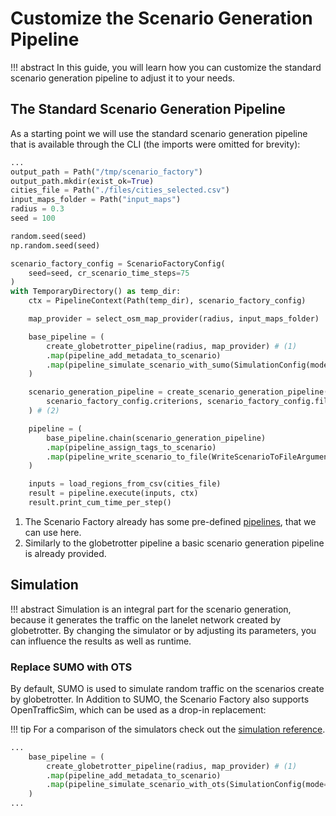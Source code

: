 # Customize the Scenario Generation Pipeline

!!! abstract
    In this guide, you will learn how you can customize the standard scenario generation pipeline to adjust it to your needs.

## The Standard Scenario Generation Pipeline

As a starting point we will use the standard scenario generation pipeline that is available through the CLI (the imports were omitted for brevity):

```python linenums="25"
...
output_path = Path("/tmp/scenario_factory")
output_path.mkdir(exist_ok=True)
cities_file = Path("./files/cities_selected.csv")
input_maps_folder = Path("input_maps")
radius = 0.3
seed = 100

random.seed(seed)
np.random.seed(seed)

scenario_factory_config = ScenarioFactoryConfig(
    seed=seed, cr_scenario_time_steps=75
)
with TemporaryDirectory() as temp_dir:
    ctx = PipelineContext(Path(temp_dir), scenario_factory_config)

    map_provider = select_osm_map_provider(radius, input_maps_folder)

    base_pipeline = (
        create_globetrotter_pipeline(radius, map_provider) # (1)
        .map(pipeline_add_metadata_to_scenario)
        .map(pipeline_simulate_scenario_with_sumo(SimulationConfig(mode=SimulationMode.RANDOM_TRAFFIC_GENERATION, simulation_length=600)))
    )

    scenario_generation_pipeline = create_scenario_generation_pipeline(
        scenario_factory_config.criterions, scenario_factory_config.filters
    ) # (2)

    pipeline = (
        base_pipeline.chain(scenario_generation_pipeline)
        .map(pipeline_assign_tags_to_scenario)
        .map(pipeline_write_scenario_to_file(WriteScenarioToFileArguments(output_path)))
    )

    inputs = load_regions_from_csv(cities_file)
    result = pipeline.execute(inputs, ctx)
    result.print_cum_time_per_step()
```

1. The Scenario Factory already has some pre-defined [pipelines](../../reference/api/pipelines), that we can use here.
2. Similarly to the globetrotter pipeline a basic scenario generation pipeline is already provided.

## Simulation

!!! abstract
    Simulation is an integral part for the scenario generation, because it generates the traffic on the lanelet network created by globetrotter. By changing the simulator or by adjusting its parameters, you can influence the results as well as runtime.

### Replace SUMO with OTS

By default, SUMO is used to simulate random traffic on the scenarios create by globetrotter. In Addition to SUMO, the Scenario Factory also supports OpenTrafficSim, which can be used as a drop-in replacement:

!!! tip
    For a comparison of the simulators check out the [simulation reference](../../reference/simulation).

```python linenums="5" hl_lines="5"
...
    base_pipeline = (
        create_globetrotter_pipeline(radius, map_provider) # (1)
        .map(pipeline_add_metadata_to_scenario)
        .map(pipeline_simulate_scenario_with_ots(SimulationConfig(mode=SimulationMode.RANDOM_TRAFFIC_GENERATION, simulation_length=600)))
    )
...
```
